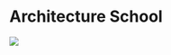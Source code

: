 #     Architecture School
![](https://github.com/DamianPyCoder/Webs_withPureCode/blob/main/screenshots/5.png)
